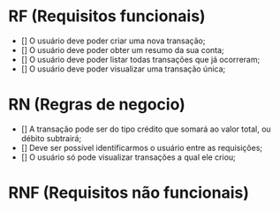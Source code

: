 # RF (Requisitos funcionais)

- [] O usuário deve poder criar uma nova transação;
- [] O usuário deve poder obter um resumo da sua conta;
- [] O usuário deve poder listar todas transações que já ocorreram;
- [] O usuário deve poder visualizar uma transação única;

# RN (Regras de negocio)

- [] A transação pode ser do tipo crédito que somará ao valor total, ou débito subtrairá;
- [] Deve ser possível identificarmos o usuário entre as requisições;
- [] O usuário só pode visualizar transações a qual ele criou;

# RNF (Requisitos não funcionais)
